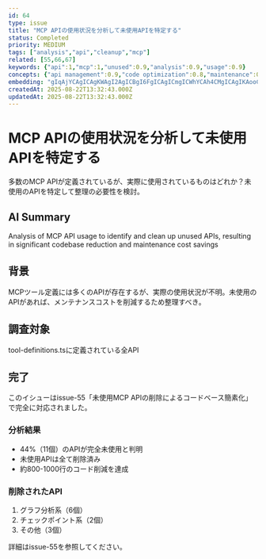 ```yaml
---
id: 64
type: issue
title: "MCP APIの使用状況を分析して未使用APIを特定する"
status: Completed
priority: MEDIUM
tags: ["analysis","api","cleanup","mcp"]
related: [55,66,67]
keywords: {"api":1,"mcp":1,"unused":0.9,"analysis":0.9,"usage":0.9}
concepts: {"api management":0.9,"code optimization":0.8,"maintenance":0.8,"analysis":0.7}
embedding: "gIqAjYCAgICAgKWAgI2AgICBgI6FgICAgICmgICWhYCAh4CMgICAgIKAooCAm42AgICAhYiAgICJgJWAgJ6QgICBgICQgICAkICRgICYjICAioCBkoCAgI+AmICAkISAgJGAiIuAgICIgKWAgIeKgICRgI2DgICAgYCrgICGgoA="
createdAt: 2025-08-22T13:32:43.000Z
updatedAt: 2025-08-22T13:32:43.000Z
---
```


# MCP APIの使用状況を分析して未使用APIを特定する

多数のMCP APIが定義されているが、実際に使用されているものはどれか？未使用のAPIを特定して整理の必要性を検討。

## AI Summary

Analysis of MCP API usage to identify and clean up unused APIs, resulting in significant codebase reduction and maintenance cost savings

## 背景

MCPツール定義には多くのAPIが存在するが、実際の使用状況が不明。未使用のAPIがあれば、メンテナンスコストを削減するため整理すべき。

## 調査対象

tool-definitions.tsに定義されている全API

## 完了

このイシューはissue-55「未使用MCP APIの削除によるコードベース簡素化」で完全に対応されました。

### 分析結果
- 44%（11個）のAPIが完全未使用と判明
- 未使用APIは全て削除済み
- 約800-1000行のコード削減を達成

### 削除されたAPI
1. グラフ分析系（6個）
2. チェックポイント系（2個）
3. その他（3個）

詳細はissue-55を参照してください。
